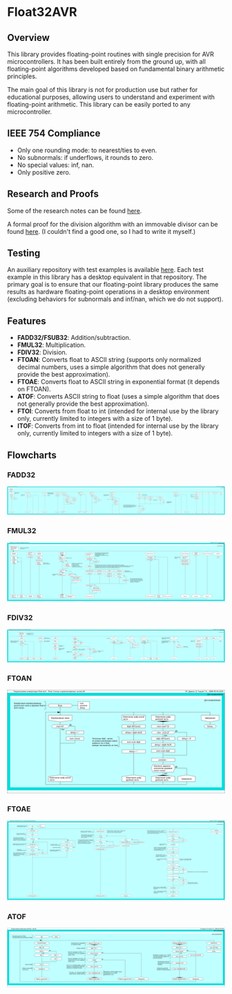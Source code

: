 ﻿# Float32AVR

## Overview

This library provides floating-point routines with single precision for AVR microcontrollers. It has been built entirely from the ground up, with all floating-point algorithms developed based on fundamental binary arithmetic principles.

The main goal of this library is not for production use but rather for educational purposes, allowing users to understand and experiment with floating-point arithmetic. This library can be easily ported to any microcontroller.

## IEEE 754 Compliance

- Only one rounding mode: to nearest/ties to even.
- No subnormals: if underflows, it rounds to zero.
- No special values: inf, nan.
- Only positive zero.

## Research and Proofs

Some of the research notes can be found [here](https://drive.google.com/open?id=17ViZAw4rgcqFg06v3ZrvuvWtl1nly2Ic&usp=drive_fs).

A formal proof for the division algorithm with an immovable divisor can be found [here](https://drive.google.com/open?id=10WZpMqTUmbDx7oKYT3m1wm0OJeUH0PQj&usp=drive_fs). (I couldn't find a good one, so I had to write it myself.)

## Testing

An auxiliary repository with test examples is available [here](https://github.com/igor-240340/Float32AVRTest). Each test example in this library has a desktop equivalent in that repository. The primary goal is to ensure that our floating-point library produces the same results as hardware floating-point operations in a desktop environment (excluding behaviors for subnormals and inf/nan, which we do not support).

## Features

- **FADD32/FSUB32**: Addition/subtraction.
- **FMUL32**: Multiplication.
- **FDIV32**: Division.
- **FTOAN**: Converts float to ASCII string (supports only normalized decimal numbers, uses a simple algorithm that does not generally provide the best approximation).
- **FTOAE**: Converts float to ASCII string in exponential format (it depends on FTOAN).
- **ATOF**: Converts ASCII string to float (uses a simple algorithm that does not generally provide the best approximation).
- **FTOI**: Converts from float to int (intended for internal use by the library only, currently limited to integers with a size of 1 byte).
- **ITOF**: Converts from int to float (intended for internal use by the library only, currently limited to integers with a size of 1 byte).

## Flowcharts
### FADD32
![](docs/flowchart_fadd.png)
### FMUL32
![](docs/flowchart_fmul.png)
### FDIV32
![](docs/flowchart_fdiv.png)
### FTOAN
![](docs/flowchart_ftoan.png)
### FTOAE
![](docs/flowchart_ftoae.png)
### ATOF
![](docs/flowchart_atof.png)
